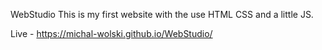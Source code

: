 WebStudio
This is my first website with the use HTML CSS and a little JS.

Live - https://michal-wolski.github.io/WebStudio/
